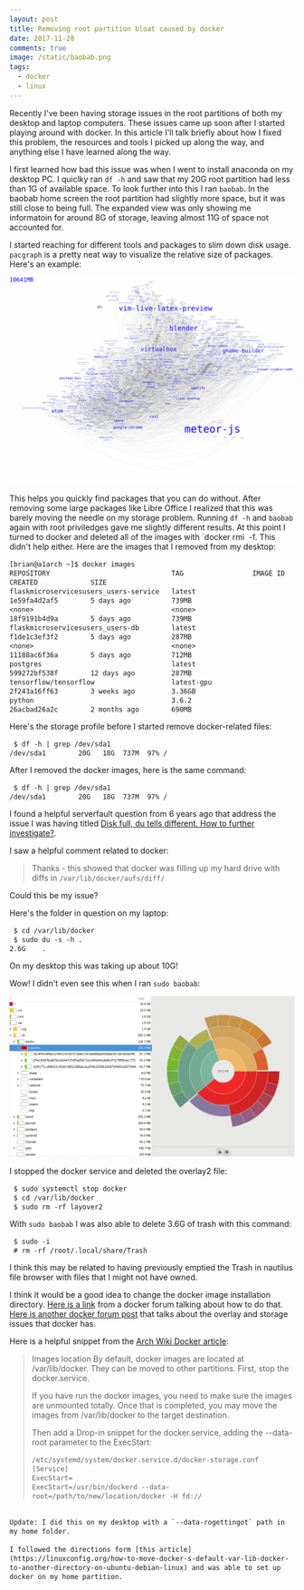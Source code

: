 ```yaml
---
layout: post
title: Removing root partition bloat caused by docker
date: 2017-11-28
comments: true
image: /static/baobab.png
tags:
  - docker
  - linux
---
```


Recently I've been having storage issues in the root partitions of both my desktop and laptop computers. These issues came up soon after I started playing around with docker. In this article I'll talk briefly about how I fixed this problem, the resources and tools I picked up along the way, and anything else I have learned along the way.

I first learned how bad this issue was when I went to install anaconda on my desktop PC. I quiclky ran `df -h` and saw that my 20G root partition had less than 1G of available space. To look further into this I ran `baobab`. In the baobab home screen the root partition had slightly more space, but it was still close to being full. The expanded view was only showing me informatoin for around 8G of storage, leaving almost 11G of space not accounted for.

I started reaching for different tools and packages to slim down disk usage. `pacgraph` is a pretty neat way to visualize the relative size of packages. Here's an example:

![png](/static/pacgraph.png)

This helps you quickly find packages that you can do without. After removing some large packages like Libre Office I realized that this was barely moving the needle on my storage problem. Running `df -h` and `baobab` again with root priviledges gave me slightly different results. At this point I turned to docker and deleted all of the images with `docker rmi <IMAGE ID> -f. This didn't help either. Here are the images that I removed from my desktop:

```terminal
[brian@a1arch ~]$ docker images
REPOSITORY                              TAG                 IMAGE ID            CREATED             SIZE
flaskmicroservicesusers_users-service   latest              1e59fa4d2af5        5 days ago          739MB
<none>                                  <none>              18f9191b4d9a        5 days ago          739MB
flaskmicroservicesusers_users-db        latest              f1de1c3ef3f2        5 days ago          287MB
<none>                                  <none>              11188ac6f36a        5 days ago          712MB
postgres                                latest              599272bf538f        12 days ago         287MB
tensorflow/tensorflow                   latest-gpu          2f243a16ff63        3 weeks ago         3.36GB
python                                  3.6.2               26acbad26a2c        2 months ago        690MB
```

Here's the storage profile before I started remove docker-related files:

```terminal
 $ df -h | grep /dev/sda1
/dev/sda1        20G   18G  737M  97% /
```

After I removed the docker images, here is the same command:

```
 $ df -h | grep /dev/sda1
/dev/sda1        20G   18G  737M  97% /
```

I found a helpful serverfault question from 6 years ago that address the issue I was having titled [Disk full, du tells different. How to further investigate?](https://serverfault.com/questions/275206/disk-full-du-tells-different-how-to-further-investigate).

I saw a helpful comment related to docker:

> Thanks - this showed that docker was filling up my hard drive with diffs in `/var/lib/docker/aufs/diff/`

Could this be my issue?

Here's the folder in question on my laptop:

```terminal
 $ cd /var/lib/docker
 $ sudo du -s -h .
2.6G	.
```

On my desktop this was taking up about 10G!

Wow! I didn't even see this when I ran `sudo baobab`:

![png](/static/baobab.png)

I stopped the docker service and deleted the overlay2 file:

```terminal
 $ sudo systemctl stop docker
 $ cd /var/lib/docker
 $ sudo rm -rf layover2
```

With `sudo baobab` I was also able to delete 3.6G of trash with this command:

```terminal
 $ sudo -i
 # rm -rf /root/.local/share/Trash
```

I think this may be related to having previously emptied the Trash in nautilus file browser with files that I might not have owned.

I think it would be a good idea to change the docker image installation directory. [Here is a link](https://forums.docker.com/t/how-do-i-change-the-docker-image-installation-directory/1169) from a docker forum talking about how to do that. [Here is another docker forum post](https://forums.docker.com/t/some-way-to-clean-up-identify-contents-of-var-lib-docker-overlay/30604) that talks about the overlay and storage issues that docker has.

Here is a helpful snippet from the [Arch Wiki Docker article](https://wiki.archlinux.org/index.php/Docker):

> Images location
> By default, docker images are located at /var/lib/docker. They can be moved to other partitions. First, stop the docker.service.
>
> If you have run the docker images, you need to make sure the images are unmounted totally. Once that is completed, you may move the images from /var/lib/docker to the target destination.
>
> Then add a Drop-in snippet for the docker.service, adding the --data-root parameter to the ExecStart:
>
> ```
> /etc/systemd/system/docker.service.d/docker-storage.conf
> [Service]
> ExecStart=
> ExecStart=/usr/bin/dockerd --data-root=/path/to/new/location/docker -H fd://
> ```

```

Update: I did this on my desktop with a `--data-rogettingot` path in my home folder.

I followed the directions form [this article](https://linuxconfig.org/how-to-move-docker-s-default-var-lib-docker-to-another-directory-on-ubuntu-debian-linux) and was able to set up docker on my home partition.
```
